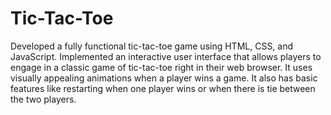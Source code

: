 # Tic-Tac-Toe
Developed a fully functional tic-tac-toe game using HTML, CSS, and JavaScript. Implemented an interactive user interface that allows players to engage in a classic game of tic-tac-toe right in their web browser. It uses visually appealing animations when a player wins a game. It also has basic features like restarting when one player wins or when there is tie between the two players.
